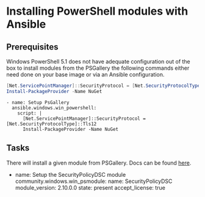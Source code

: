 # Installing PowerShell modules with Ansible

## Prerequisites
Windows PowerShell 5.1 does not have adequate configuration out of the box to install modules from the PSGallery the following commands either need done on your base image or via an Ansible configuration.

```powershell
[Net.ServicePointManager]::SecurityProtocol = [Net.SecurityProtocolType]::Tls12
Install-PackageProvider -Name NuGet
```

```ansible
- name: Setup PsGallery
  ansible.windows.win_powershell:
    script: |
      [Net.ServicePointManager]::SecurityProtocol = [Net.SecurityProtocolType]::Tls12
      Install-PackageProvider -Name NuGet
```

## Tasks
There will install a given module from PSGallery. Docs can be found [here](https://docs.ansible.com/ansible/latest/collections/community/windows/win_psmodule_module.html).

- name: Setup the SecurityPolicyDSC module
      community.windows.win_psmodule:
        name: SecurityPolicyDSC
        module_version: 2.10.0.0
        state: present
        accept_license: true
